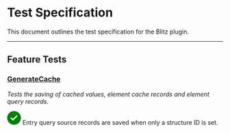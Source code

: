 # Test Specification

This document outlines the test specification for the Blitz plugin.

---

## Feature Tests

### [GenerateCache](pest/Feature/GenerateCacheTest.php)

_Tests the saving of cached values, element cache records and element query records._

![Pass](https://raw.githubusercontent.com/putyourlightson/craft-generate-test-spec/main/icons/pass.svg) Entry query source records are saved when only a structure ID is set.  
